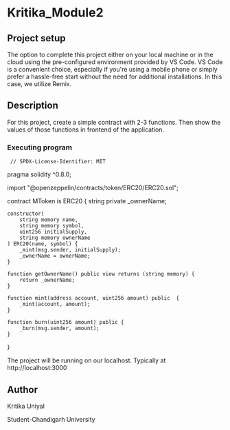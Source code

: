 # Kritika_Module2

## Project setup
 The option to complete this project either on your local machine or in the cloud using the pre-configured environment provided by VS Code. VS Code is a convenient choice, especially if you're using a mobile phone or simply prefer a hassle-free start without the need for additional installations. In this case, we utilize Remix.

## Description
For this project, create a simple contract with 2-3 functions. Then show the values of those functions in frontend of the application.
### Executing program

     // SPDX-License-Identifier: MIT
pragma solidity ^0.8.0;

import "@openzeppelin/contracts/token/ERC20/ERC20.sol";

contract MToken is ERC20 {
    string private _ownerName;

    constructor(
        string memory name,
        string memory symbol,
        uint256 initialSupply,
        string memory ownerName
    ) ERC20(name, symbol) {
        _mint(msg.sender, initialSupply);
        _ownerName = ownerName;
    }

    function getOwnerName() public view returns (string memory) {
        return _ownerName;
    }

    function mint(address account, uint256 amount) public  {
        _mint(account, amount);
    }

    function burn(uint256 amount) public {
        _burn(msg.sender, amount);
    }
}

The project will be running on our localhost. 
Typically at http://localhost:3000
## Author
Kritika Uniyal

Student-Chandigarh University
